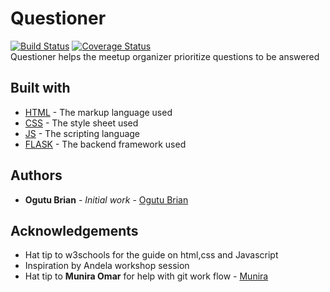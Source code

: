 # Questioner
[![Build Status](https://travis-ci.com/Ogutu-Brian/Questioner.svg?branch=develop)](https://travis-ci.com/Ogutu-Brian/Questioner)
[![Coverage Status](https://coveralls.io/repos/github/Ogutu-Brian/Questioner/badge.svg?branch=develop)](https://coveralls.io/github/Ogutu-Brian/Questioner?branch=develop)   
Questioner helps the meetup organizer prioritize questions to be answered   
## Built with
* [HTML](https://www.w3schools.com/html/) - The markup language used
* [CSS](https://www.w3schools.com/css/default.asp) - The style sheet used
* [JS](https://www.w3schools.com/js/default.asp) - The scripting language
* [FLASK](http://flask.pocoo.org/) - The backend framework used   
## Authors
* **Ogutu Brian** - *Initial work* - [Ogutu Brian](https://github.com/Ogutu-Brian)   
## Acknowledgements
* Hat tip to w3schools for the guide on html,css and Javascript
* Inspiration by Andela workshop session   
* Hat tip to **Munira Omar** for help with git work flow - [Munira](https://github.com/munniomer)